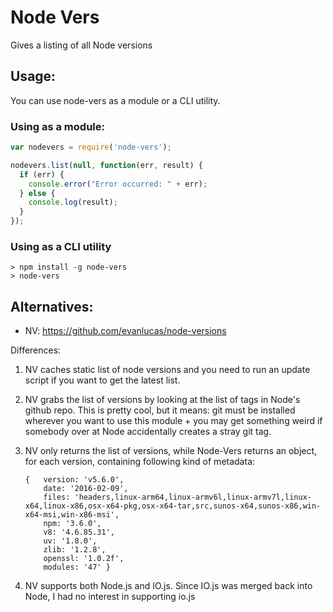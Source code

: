# Node Vers

Gives a listing of all Node versions

## Usage:

You can use node-vers as a module or a CLI utility.

### Using as a module:

```javascript
var nodevers = require('node-vers');

nodevers.list(null, function(err, result) {
  if (err) {
    console.error("Error occurred: " + err);
  } else {
    console.log(result);
  }
});
```

### Using as a CLI utility

```console
> npm install -g node-vers
> node-vers
```

## Alternatives:

- NV: <https://github.com/evanlucas/node-versions>

Differences:

1. NV caches static list of node versions and you need to run an update script if you want to get the latest list.
2. NV grabs the list of versions by looking at the list of tags in Node's github repo. This is pretty cool, but it means: git must be installed wherever you want to use this module + you may get something weird if somebody over at Node accidentally creates a stray git tag.
3. NV only returns the list of versions, while Node-Vers returns an object, for each version, containing following kind of metadata:

    ```
    {   version: 'v5.6.0',
        date: '2016-02-09',
        files: 'headers,linux-arm64,linux-armv6l,linux-armv7l,linux-x64,linux-x86,osx-x64-pkg,osx-x64-tar,src,sunos-x64,sunos-x86,win-x64-msi,win-x86-msi',
        npm: '3.6.0',
        v8: '4.6.85.31',
        uv: '1.8.0',
        zlib: '1.2.8',
        openssl: '1.0.2f',
        modules: '47' }
    ```

3. NV supports both Node.js and IO.js. Since IO.js was merged back into Node, I had no interest in supporting io.js
